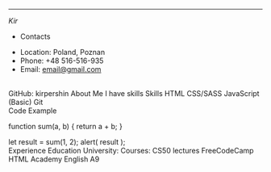 ****
*Kir*
* Contacts
+ Location: Poland, Poznan
+ Phone: +48 516-516-935
+ Email: email@gmail.com 
<br>
GitHub: kirpershin
About Me
I have skills
Skills
HTML
CSS/SASS
JavaScript (Basic)
Git
<br>
Code Example

function sum(a, b) {
  return a + b;
}

let result = sum(1, 2);
alert( result ); 
<br>
Experience
Education
University: 
Courses:
CS50 lectures
FreeCodeCamp
HTML Academy
English
A9 
